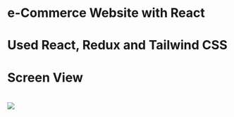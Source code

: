 <h1>e-Commerce Website with React<h1>
<p>Used React, Redux and Tailwind CSS<p>



<h1>Screen View<h1>

![](./eCommerce.gif)